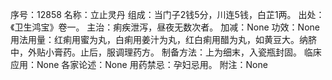 序号：12858
名称：立止灵丹
组成：当门子2钱5分，川连5钱，白芷1两。
出处：《卫生鸿宝》卷一。
主治：痢疾泄泻，昼夜无数次者。
加减：None
功效：None
用法用量：红痢用蜜为丸，白痢用姜汁为丸，红白痢用醋为丸，如黄豆大。纳脐中，外贴小膏药。止后，服调理药方。
制备方法：上为细末，入瓷瓶封固。
临床应用：None
各家论述：None
用药禁忌：孕妇忌用。
附注：None

